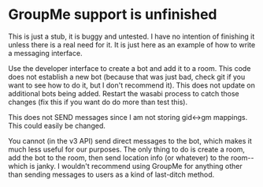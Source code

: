 # GroupMe support is unfinished

This is just a stub, it is buggy and untested. I have no intention of finishing it unless there is a real need for it. It is just here
as an example of how to write a messaging interface.

Use the developer interface to create a bot and add it to a room. This code does not establish a new bot (because that was just bad, check git if you want to see how to do it, but I don't recommend it). This does not update on additional bots being added. Restart the wasabi process to catch those changes (fix this if you want do do more than test this).

This does not SEND messages since I am not storing gid<->gm mappings. This could easily be changed.

You cannot (in the v3 API) send direct messages to the bot, which makes it much less useful for our purposes. The only thing to do is create a room, add the bot to the room, then send location info (or whatever) to the room--which is janky. I wouldn't recommend using GroupMe for anything other than sending messages to users as a kind of last-ditch method.
